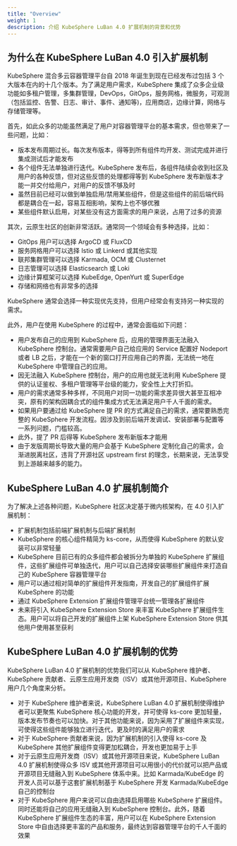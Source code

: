 ```yaml
---
title: "Overview"
weight: 1
description: 介绍 KubeSphere LuBan 4.0 扩展机制的背景和优势
---
```


## 为什么在 KubeSphere LuBan 4.0 引入扩展机制

KubeSphere 混合多云容器管理平台自 2018 年诞生到现在已经发布过包括 3 个大版本在内的十几个版本。为了满足用户需求，KubeSphere 集成了众多企业级功能如多租户管理，多集群管理，DevOps，GitOps，服务网格，微服务，可观测（包括监控、告警、日志、审计、事件、通知等)，应用商店，边缘计算，网络与存储管理等。

首先，如此众多的功能虽然满足了用户对容器管理平台的基本需求，但也带来了一些问题，比如：

- 版本发布周期过长。每次发布版本，得等到所有组件均开发、测试完成并进行集成测试后才能发布
- 各个组件无法单独进行迭代。KubeSphere 发布后，各组件陆续会收到社区及用户的各种反馈，但对这些反馈的处理都得等到 KubeSphere 发布新版本才能一并交付给用户，对用户的反馈不够及时
- 虽然目前已经可以做到单独启用/禁用某些组件，但是这些组件的前后端代码都是耦合在一起，容易互相影响，架构上也不够优雅
- 某些组件默认启用，对某些没有这方面需求的用户来说，占用了过多的资源

其次，云原生社区的创新非常活跃。通常同一个领域会有多种选择，比如：

- GitOps 用户可以选择 ArgoCD 或 FluxCD
- 服务网格用户可以选择 Istio 或 Linkerd 或其他实现
- 联邦集群管理可以选择 Karmada, OCM 或 Clusternet
- 日志管理可以选择 Elasticsearch 或 Loki
- 边缘计算框架可以选择 KubeEdge, OpenYurt 或 SuperEdge
- 存储和网络也有非常多的选择

KubeSphere 通常会选择一种实现优先支持，但用户经常会有支持另一种实现的需求。

此外，用户在使用 KubeSphere 的过程中，通常会面临如下问题：

- 用户发布自己的应用到 KubeSphere 后，应用的管理界面无法融入 KubeSphere 控制台。通常需要用户自己给应用的 Service 配置好 Nodeport 或者 LB 之后，才能在一个新的窗口打开应用自己的界面，无法统一地在 KubeSphere 中管理自己的应用。
- 因无法融入 KubeSphere 控制台，用户的应用也就无法利用 KubeSphere 提供的认证鉴权、多租户管理等平台级的能力，安全性上大打折扣。
- 用户的需求通常多种多样，不同用户对同一功能的需求差异很大甚至互相冲突，原有的架构因耦合式的组件集成方式无法满足用户千人千面的需求。
- 如果用户要通过给 KubeSphere 提 PR 的方式满足自己的需求，通常要熟悉完整的 KubeSphere 开发流程。因涉及到前后端开发调试、安装部署与配置等一系列问题，门槛较高。
- 此外，提了 PR 后得等 KubeSphere 发布新版本才能用
- 由于发版周期长导致大量的用户会基于 KubeSphere 定制化自己的需求，会渐进脱离社区，违背了开源社区 upstream first 的理念，长期来说，无法享受到上游越来越多的能力。

## KubeSphere LuBan 4.0 扩展机制简介

为了解决上述各种问题，KubeSphere 社区决定基于微内核架构，在 4.0 引入扩展机制：

- 扩展机制包括前端扩展机制与后端扩展机制
- KubeSphere 的核心组件精简为 ks-core，从而使得 KubeSphere 的默认安装可以非常轻量
- KubeSphere 目前已有的众多组件都会被拆分为单独的 KubeSphere 扩展组件，这些扩展组件可单独迭代，用户可以自己选择安装哪些扩展组件来打造自己的 KubeSphere 容器管理平台
- 用户可以通过相对简单的扩展组件开发指南，开发自己的扩展组件扩展 KubeSphere 的功能
- 通过 KubeSphere Extension 扩展组件管理平台统一管理各扩展组件
- 未来将引入 KubeSphere Extension Store 来丰富 KubeSphere 扩展组件生态。用户可以将自己开发的扩展组件上架 KubeSphere Extension Store 供其他用户使用甚至获利

## KubeSphere LuBan 4.0 扩展机制的优势

KubeSphere LuBan 4.0 扩展机制的优势我们可以从 KubeSphere 维护者、KubeSphere 贡献者、云原生应用开发商（ISV）或其他开源项目、KubeSphere 用户几个角度来分析。

- 对于 KubeSphere 维护者来说，KubeSphere LuBan 4.0 扩展机制使得维护者可以更聚焦 KubeSphere 核心功能的开发，并可使得 ks-core 更加轻量，版本发布节奏也可以加快。对于其他功能来说，因为采用了扩展组件来实现，可使得这些组件能够独立进行迭代，更及时的满足用户的需求
- 对于 KubeSphere·贡献者来说，因为扩展机制的引入使得 ks-core 及 KubeSphere 其他扩展组件变得更加松耦合，开发也更加易于上手
- 对于云原生应用开发商（ISV）或其他开源项目来说，KubeSphere LuBan 4.0 扩展机制使得众多 ISV 或其他开源项目可以用很小的代价就可以把产品或开源项目无缝融入到 KubeSphere 体系中来。比如 Karmada/KubeEdge 的开发人员可以基于这套扩展机制基于 KubeSphere 开发 Karmada/KubeEdge 自己的控制台
- 对于 KubeSphere 用户来说可以自由选择启用哪些 KubeSphere 扩展组件。同时还能将自己的应用无缝融入到 KubeSphere 控制台。此外，随着 KubeSphere 扩展组件生态的丰富，用户可以在 KubeSphere Extension Store 中自由选择更丰富的产品和服务，最终达到容器管理平台的千人千面的效果